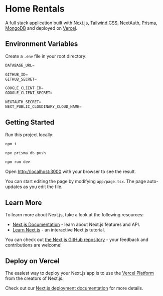 # Home Rentals

A full stack application built with [Next.js](https://nextjs.org), [Tailwind CSS](https://tailwindcss.com), [NextAuth](https://next-auth.js.org), [Prisma](https://www.prisma.io), [MongoDB](https://www.mongodb.com/atlas/database) and deployed on [Vercel](https://vercel.com/home).

## Environment Variables

Create a `.env` file in your root directory:

```js
DATABASE_URL=

GITHUB_ID=
GITHUB_SECRET=

GOOGLE_CLIENT_ID=
GOOGLE_CLIENT_SECRET=

NEXTAUTH_SECRET=
NEXT_PUBLIC_CLOUDINARY_CLOUD_NAME=
```

## Getting Started

Run this project locally:

```bash
npm i

npx prisma db push

npm run dev
```

Open [http://localhost:3000](http://localhost:3000) with your browser to see the result.

You can start editing the page by modifying `app/page.tsx`. The page auto-updates as you edit the file.

## Learn More

To learn more about Next.js, take a look at the following resources:

- [Next.js Documentation](https://nextjs.org/docs) - learn about Next.js features and API.
- [Learn Next.js](https://nextjs.org/learn) - an interactive Next.js tutorial.

You can check out [the Next.js GitHub repository](https://github.com/vercel/next.js/) - your feedback and contributions are welcome!

## Deploy on Vercel

The easiest way to deploy your Next.js app is to use the [Vercel Platform](https://vercel.com/new?utm_medium=default-template&filter=next.js&utm_source=create-next-app&utm_campaign=create-next-app-readme) from the creators of Next.js.

Check out our [Next.js deployment documentation](https://nextjs.org/docs/deployment) for more details.
